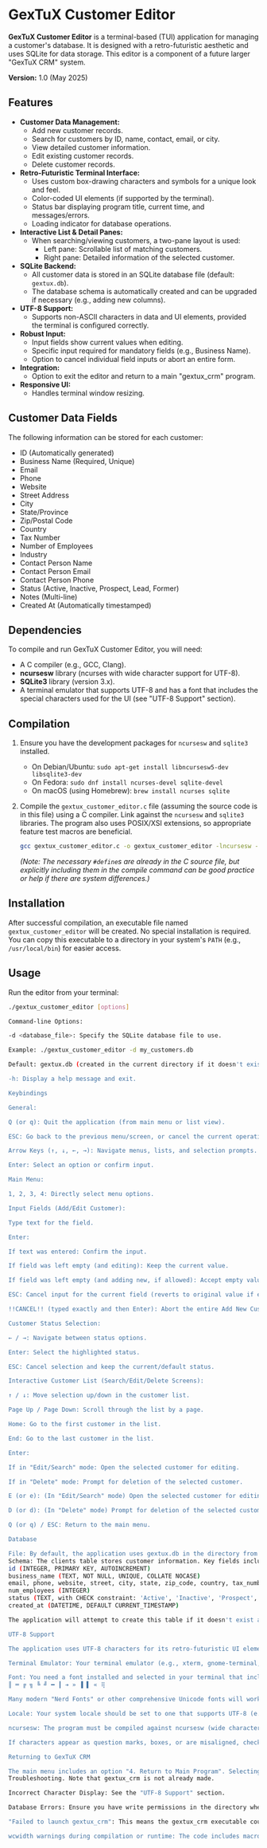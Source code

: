 # GexTuX Customer Editor

**GexTuX Customer Editor** is a terminal-based (TUI) application for managing a customer's database. It is designed with a retro-futuristic aesthetic and uses SQLite for data storage. This editor is a component of a future larger "GexTuX CRM" system.

**Version:** 1.0 (May 2025)

## Features

*   **Customer Data Management:**
    *   Add new customer records.
    *   Search for customers by ID, name, contact, email, or city.
    *   View detailed customer information.
    *   Edit existing customer records.
    *   Delete customer records.
*   **Retro-Futuristic Terminal Interface:**
    *   Uses custom box-drawing characters and symbols for a unique look and feel.
    *   Color-coded UI elements (if supported by the terminal).
    *   Status bar displaying program title, current time, and messages/errors.
    *   Loading indicator for database operations.
*   **Interactive List & Detail Panes:**
    *   When searching/viewing customers, a two-pane layout is used:
        *   Left pane: Scrollable list of matching customers.
        *   Right pane: Detailed information of the selected customer.
*   **SQLite Backend:**
    *   All customer data is stored in an SQLite database file (default: `gextux.db`).
    *   The database schema is automatically created and can be upgraded if necessary (e.g., adding new columns).
*   **UTF-8 Support:**
    *   Supports non-ASCII characters in data and UI elements, provided the terminal is configured correctly.
*   **Robust Input:**
    *   Input fields show current values when editing.
    *   Specific input required for mandatory fields (e.g., Business Name).
    *   Option to cancel individual field inputs or abort an entire form.
*   **Integration:**
    *   Option to exit the editor and return to a main "gextux_crm" program.
*   **Responsive UI:**
    *   Handles terminal window resizing.

## Customer Data Fields

The following information can be stored for each customer:

*   ID (Automatically generated)
*   Business Name (Required, Unique)
*   Email
*   Phone
*   Website
*   Street Address
*   City
*   State/Province
*   Zip/Postal Code
*   Country
*   Tax Number
*   Number of Employees
*   Industry
*   Contact Person Name
*   Contact Person Email
*   Contact Person Phone
*   Status (Active, Inactive, Prospect, Lead, Former)
*   Notes (Multi-line)
*   Created At (Automatically timestamped)

## Dependencies

To compile and run GexTuX Customer Editor, you will need:

*   A C compiler (e.g., GCC, Clang).
*   **ncursesw** library (ncurses with wide character support for UTF-8).
*   **SQLite3** library (version 3.x).
*   A terminal emulator that supports UTF-8 and has a font that includes the special characters used for the UI (see "UTF-8 Support" section).

## Compilation

1.  Ensure you have the development packages for `ncursesw` and `sqlite3` installed.
    *   On Debian/Ubuntu: `sudo apt-get install libncursesw5-dev libsqlite3-dev`
    *   On Fedora: `sudo dnf install ncurses-devel sqlite-devel`
    *   On macOS (using Homebrew): `brew install ncurses sqlite`

2.  Compile the `gextux_customer_editor.c` file (assuming the source code is in this file) using a C compiler. Link against the `ncursesw` and `sqlite3` libraries. The program also uses POSIX/XSI extensions, so appropriate feature test macros are beneficial.

    ```bash
    gcc gextux_customer_editor.c -o gextux_customer_editor -lncursesw -lsqlite3 -D_GNU_SOURCE -D_POSIX_C_SOURCE=200809L -D_XOPEN_SOURCE_EXTENDED=1
    ```
    *(Note: The necessary `#define`s are already in the C source file, but explicitly including them in the compile command can be good practice or help if there are system differences.)*

## Installation

After successful compilation, an executable file named `gextux_customer_editor` will be created. No special installation is required. You can copy this executable to a directory in your system's `PATH` (e.g., `/usr/local/bin`) for easier access.

## Usage

Run the editor from your terminal:

```bash
./gextux_customer_editor [options]

Command-line Options:

-d <database_file>: Specify the SQLite database file to use.

Example: ./gextux_customer_editor -d my_customers.db

Default: gextux.db (created in the current directory if it doesn't exist).

-h: Display a help message and exit.

Keybindings

General:

Q (or q): Quit the application (from main menu or list view).

ESC: Go back to the previous menu/screen, or cancel the current operation (e.g., field input).

Arrow Keys (↑, ↓, ←, →): Navigate menus, lists, and selection prompts.

Enter: Select an option or confirm input.

Main Menu:

1, 2, 3, 4: Directly select menu options.

Input Fields (Add/Edit Customer):

Type text for the field.

Enter:

If text was entered: Confirm the input.

If field was left empty (and editing): Keep the current value.

If field was left empty (and adding new, if allowed): Accept empty value.

ESC: Cancel input for the current field (reverts to original value if editing, or clears if adding).

!!CANCEL!! (typed exactly and then Enter): Abort the entire Add New Customer or Edit Customer form.

Customer Status Selection:

← / →: Navigate between status options.

Enter: Select the highlighted status.

ESC: Cancel selection and keep the current/default status.

Interactive Customer List (Search/Edit/Delete Screens):

↑ / ↓: Move selection up/down in the customer list.

Page Up / Page Down: Scroll through the list by a page.

Home: Go to the first customer in the list.

End: Go to the last customer in the list.

Enter:

If in "Edit/Search" mode: Open the selected customer for editing.

If in "Delete" mode: Prompt for deletion of the selected customer.

E (or e): (In "Edit/Search" mode) Open the selected customer for editing.

D (or d): (In "Delete" mode) Prompt for deletion of the selected customer.

Q (or q) / ESC: Return to the main menu.

Database

File: By default, the application uses gextux.db in the directory from which it's launched. This can be changed with the -d option.
Schema: The clients table stores customer information. Key fields include:
id (INTEGER, PRIMARY KEY, AUTOINCREMENT)
business_name (TEXT, NOT NULL, UNIQUE, COLLATE NOCASE)
email, phone, website, street, city, state, zip_code, country, tax_number, industry, contact_person, contact_email, contact_phone, notes (all TEXT)
num_employees (INTEGER)
status (TEXT, with CHECK constraint: 'Active', 'Inactive', 'Prospect', 'Lead', 'Former')
created_at (DATETIME, DEFAULT CURRENT_TIMESTAMP)

The application will attempt to create this table if it doesn't exist and add tax_number and zip_code columns if they are missing from an older schema.

UTF-8 Support

The application uses UTF-8 characters for its retro-futuristic UI elements (borders, prompts, etc.). For these to display correctly:

Terminal Emulator: Your terminal emulator (e.g., xterm, gnome-terminal, iTerm2, Windows Terminal) must be configured to use UTF-8 encoding.

Font: You need a font installed and selected in your terminal that includes the special characters used, such as:
║ ═ ╔ ╗ ╚ ╝ ━ ┃ ➔ » ▐ ▌ « ⢿

Many modern "Nerd Fonts" or other comprehensive Unicode fonts will work.

Locale: Your system locale should be set to one that supports UTF-8 (e.g., en_US.UTF-8). The program attempts to set the locale via setlocale(LC_ALL, "").

ncursesw: The program must be compiled against ncursesw (wide character support) as instructed in the "Compilation" section.

If characters appear as question marks, boxes, or are misaligned, check your terminal and font settings.

Returning to GexTuX CRM

The main menu includes an option "4. Return to Main Program". Selecting this will attempt to close the editor and execute a program named gextux_crm. For this to work, gextux_crm must be an executable program found in your system's PATH.
Troubleshooting. Note that gextux_crm is not already made.

Incorrect Character Display: See the "UTF-8 Support" section.

Database Errors: Ensure you have write permissions in the directory where the database file is being created/accessed. Check SQLite3 error messages displayed in the status bar.

"Failed to launch gextux_crm": This means the gextux_crm executable could not be found or executed when trying to return to the main program. Ensure it's installed and in your PATH.

wcwidth warnings during compilation or runtime: The code includes macros (_GNU_SOURCE, etc.) intended to help wcwidth function correctly with UTF-8. If issues persist, it might be related to specific terminal or library versions. The program should generally still function.


